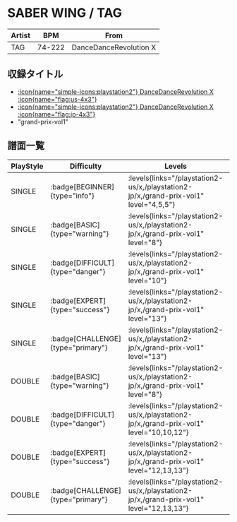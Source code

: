# SABER WING / TAG

|Artist|BPM|From|
|------|---|----|
|TAG|74-222|DanceDanceRevolution X|

## 収録タイトル

- [:icon{name="simple-icons:playstation2"} DanceDanceRevolution X :icon{name="flag:us-4x3"}](/playstation2-us/x)
- [:icon{name="simple-icons:playstation2"} DanceDanceRevolution X :icon{name="flag:jp-4x3"}](/playstation2-jp/x)
- "grand-prix-vol1"

## 譜面一覧

|PlayStyle|Difficulty|Levels|Notes|Movie|
|---------|----------|------|-----|-----|
|SINGLE| :badge[BEGINNER]{type="info"}| :levels{links="/playstation2-us/x,/playstation2-jp/x,/grand-prix-vol1" level="4,5,5"}|162/0||
|SINGLE| :badge[BASIC]{type="warning"}| :levels{links="/playstation2-us/x,/playstation2-jp/x,/grand-prix-vol1" level="8"}|258/24||
|SINGLE| :badge[DIFFICULT]{type="danger"}| :levels{links="/playstation2-us/x,/playstation2-jp/x,/grand-prix-vol1" level="10"}|346/33||
|SINGLE| :badge[EXPERT]{type="success"}| :levels{links="/playstation2-us/x,/playstation2-jp/x,/grand-prix-vol1" level="13"}|442/24||
|SINGLE| :badge[CHALLENGE]{type="primary"}| :levels{links="/playstation2-us/x,/playstation2-jp/x,/grand-prix-vol1" level="13"}|389/18(59)||
|DOUBLE| :badge[BASIC]{type="warning"}| :levels{links="/playstation2-us/x,/playstation2-jp/x,/grand-prix-vol1" level="8"}|271/9||
|DOUBLE| :badge[DIFFICULT]{type="danger"}| :levels{links="/playstation2-us/x,/playstation2-jp/x,/grand-prix-vol1" level="10,10,12"}|330/17||
|DOUBLE| :badge[EXPERT]{type="success"}| :levels{links="/playstation2-us/x,/playstation2-jp/x,/grand-prix-vol1" level="12,13,13"}|433/13||
|DOUBLE| :badge[CHALLENGE]{type="primary"}| :levels{links="/playstation2-us/x,/playstation2-jp/x,/grand-prix-vol1" level="12,13,13"}|389/13(48)||
